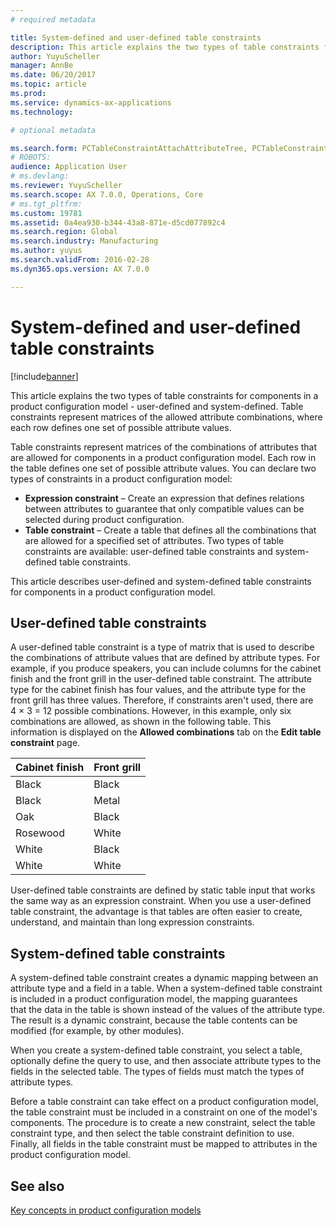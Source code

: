 ```yaml
---
# required metadata

title: System-defined and user-defined table constraints
description: This article explains the two types of table constraints for components in a product configuration model -  user-defined and system-defined. Table constraints represent matrices of the allowed attribute combinations, where each row defines one set of possible attribute values.
author: YuyuScheller
manager: AnnBe
ms.date: 06/20/2017
ms.topic: article
ms.prod: 
ms.service: dynamics-ax-applications
ms.technology: 

# optional metadata

ms.search.form: PCTableConstraintAttachAttributeTree, PCTableConstraintColumnSystem, PCTableConstraintContentUserDef, PCTableConstraintDefinition, PCTableConstraintWizard
# ROBOTS: 
audience: Application User
# ms.devlang: 
ms.reviewer: YuyuScheller
ms.search.scope: AX 7.0.0, Operations, Core
# ms.tgt_pltfrm: 
ms.custom: 19781
ms.assetid: 0a4ea930-b344-43a8-871e-d5cd077892c4
ms.search.region: Global
ms.search.industry: Manufacturing
ms.author: yuyus
ms.search.validFrom: 2016-02-28
ms.dyn365.ops.version: AX 7.0.0

---
```


# System-defined and user-defined table constraints

[!include[banner](../includes/banner.md)]


This article explains the two types of table constraints for components in a product configuration model -  user-defined and system-defined. Table constraints represent matrices of the allowed attribute combinations, where each row defines one set of possible attribute values.

Table constraints represent matrices of the combinations of attributes that are allowed for components in a product configuration model. Each row in the table defines one set of possible attribute values. You can declare two types of constraints in a product configuration model:

-   **Expression constraint** – Create an expression that defines relations between attributes to guarantee that only compatible values can be selected during product configuration.
-   **Table constraint** – Create a table that defines all the combinations that are allowed for a specified set of attributes. Two types of table constraints are available: user-defined table constraints and system-defined table constraints.

This article describes user-defined and system-defined table constraints for components in a product configuration model.

## User-defined table constraints
A user-defined table constraint is a type of matrix that is used to describe the combinations of attribute values that are defined by attribute types. For example, if you produce speakers, you can include columns for the cabinet finish and the front grill in the user-defined table constraint. The attribute type for the cabinet finish has four values, and the attribute type for the front grill has three values. Therefore, if constraints aren't used, there are 4 × 3 = 12 possible combinations. However, in this example, only six combinations are allowed, as shown in the following table. This information is displayed on the **Allowed combinations** tab on the **Edit table constraint** page.

| Cabinet finish | Front grill |
|----------------|-------------|
| Black          | Black       |
| Black          | Metal       |
| Oak            | Black       |
| Rosewood       | White       |
| White          | Black       |
| White          | White       |

User-defined table constraints are defined by static table input that works the same way as an expression constraint. When you use a user-defined table constraint, the advantage is that tables are often easier to create, understand, and maintain than long expression constraints.

## System-defined table constraints
A system-defined table constraint creates a dynamic mapping between an attribute type and a field in a table. When a system-defined table constraint is included in a product configuration model, the mapping guarantees that the data in the table is shown instead of the values of the attribute type. The result is a dynamic constraint, because the table contents can be modified (for example, by other modules).  

When you create a system-defined table constraint, you select a table, optionally define the query to use, and then associate attribute types to the fields in the selected table. The types of fields must match the types of attribute types.  

Before a table constraint can take effect on a product configuration model, the table constraint must be included in a constraint on one of the model's components. The procedure is to create a new constraint, select the table constraint type, and then select the table constraint definition to use. Finally, all fields in the table constraint must be mapped to attributes in the product configuration model.

See also
--------

[Key concepts in product configuration models](product-configuration-models.md)



